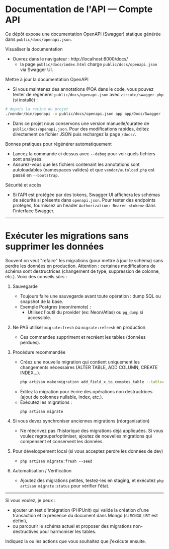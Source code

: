 # Documentation de l'API — Compte API

Ce dépôt expose une documentation OpenAPI (Swagger) statique générée dans `public/docs/openapi.json`.

Visualiser la documentation
- Ouvrez dans le navigateur : http://localhost:8000/docs/
  - la page `public/docs/index.html` charge `public/docs/openapi.json` via Swagger UI.

Mettre à jour la documentation OpenAPI
- Si vous maintenez des annotations @OA dans le code, vous pouvez tenter de régénérer `public/docs/openapi.json` avec `zircote/swagger-php` (si installé) :

```bash
# depuis la racine du projet
./vendor/bin/openapi -o public/docs/openapi.json app app/Docs/Swagger --format json --bootstrap vendor/autoload.php
```

- Dans ce projet nous conservons une version manuelle/curatée de `public/docs/openapi.json`. Pour des modifications rapides, éditez directement ce fichier JSON puis rechargez la page `/docs/`.

Bonnes pratiques pour régénérer automatiquement
- Lancez la commande ci‑dessus avec `--debug` pour voir quels fichiers sont analysés.
- Assurez-vous que les fichiers contenant les annotations sont autoloadables (namespaces valides) et que `vendor/autoload.php` est passé en `--bootstrap`.

Sécurité et accès
- Si l'API est protégée par des tokens, Swagger UI affichera les schémas de sécurité si présents dans `openapi.json`. Pour tester des endpoints protégés, fournissez un header `Authorization: Bearer <token>` dans l'interface Swagger.

----

# Exécuter les migrations sans supprimer les données

Souvent on veut "refaire" les migrations (pour mettre à jour le schéma) sans perdre les données en production. Attention : certaines modifications de schéma sont destructrices (changement de type, suppression de colonne, etc.). Voici des conseils sûrs :

1. Sauvegarde
   - Toujours faire une sauvegarde avant toute opération : dump SQL ou snapshot de la base.
   - Exemple Postgres (neon/remote) :
     - Utilisez l'outil du provider (ex: Neon/Atlas) ou `pg_dump` si accessible.

2. Ne PAS utiliser `migrate:fresh` ou `migrate:refresh` en production
   - Ces commandes suppriment et recréent les tables (données perdues).

3. Procédure recommandée
   - Créez une nouvelle migration qui contient uniquement les changements nécessaires (ALTER TABLE, ADD COLUMN, CREATE INDEX...).
     ```bash
     php artisan make:migration add_field_x_to_comptes_table --table=comptes
     ```
   - Éditez la migration pour écrire des opérations non destructrices (ajout de colonnes nullable, index, etc.).
   - Exécutez les migrations :
     ```bash
     php artisan migrate
     ```

4. Si vous devez synchroniser anciennes migrations (réorganisation)
   - Ne réécrivez pas l'historique des migrations déjà appliquées. Si vous voulez regrouper/optimiser, ajoutez de nouvelles migrations qui compensent et conservent les données.

5. Pour développement local (si vous acceptez perdre les données de dev)
   - `php artisan migrate:fresh --seed`

6. Automatisation / Vérification
   - Ajoutez des migrations petites, testez-les en staging, et exécutez `php artisan migrate:status` pour vérifier l'état.

----

Si vous voulez, je peux :
- ajouter un test d'intégration (PHPUnit) qui valide la création d'une transaction et la présence du document dans Mongo (si `MONGO_URI` est défini),
- ou parcourir le schéma actuel et proposer des migrations non-destructives pour harmoniser les tables.

Indiquez la ou les actions que vous souhaitez que j'exécute ensuite.
